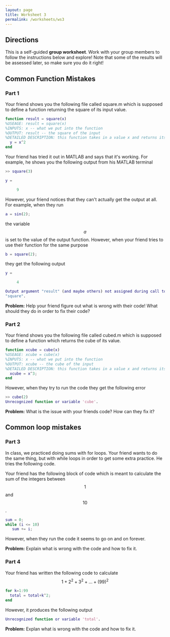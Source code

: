 ```yaml
---
layout: page
title: Worksheet 3
permalink: /worksheets/ws3
---
```


## Directions

This is a self-guided **group worksheet**.  Work with your group members to follow the instructions below and explore!  Note that some of the results will be assessed later, so make sure you do it right!

## Common Function Mistakes

### Part 1

Your friend shows you the following file called square.m which is supposed to define a function returning the square of its input value.

```Matlab
function result = square(x)
%USEAGE: result = square(x)
%INPUTS: x -- what we put into the function
%OUTPUT: result -- the square of the input
%DETAILED DESCRIPTION: this function takes in a value x and returns its value squared.
  y = x^2
end
```

Your friend has tried it out in MATLAB and says that it's working.  For example, he shows you the following output from his MATLAB terminal

```Matlab
>> square(3)

y =

     9
```

However, your friend notices that they can't actually get the output at all.  For example, when they run

```Matlab
a = sin(2);
```

the variable $$a$$ is set to the value of the output function.  However, when your friend tries to use their function for the same purpose

```Matlab
b = square(2);
```

they get the following output

```Matlab
y =

     4

Output argument "result" (and maybe others) not assigned during call to
"square".
```

**Problem:** Help your friend figure out what is wrong with their code!  What should they do in order to fix their code?

### Part 2

Your friend shows you the following file called cubed.m which is supposed to define a function which returns the cube of its value.

```Matlab
function xcube = cube(x)
%USEAGE: xcube = cube(x)
%INPUTS: x -- what we put into the function
%OUTPUT: xcube -- the cube of the input
%DETAILED DESCRIPTION: this function takes in a value x and returns its value squared.
  xcube = x^3;
end
```

However, when they try to run the code they get the following error
```Matlab
>> cube(2)
Unrecognized function or variable 'cube'.
```

**Problem:** What is the issue with your friends code?  How can they fix it?

## Common loop mistakes

### Part 3

In class, we practiced doing sums with for loops.  Your friend wants to do the same thing, but with while loops in order to get some extra practice.  He tries the following code.

Your friend has the following block of code which is meant to calculate the sum of the integers between $$1$$ and $$10$$.

```Matlab
sum = 0;
while (i <= 10)
   sum += i;
```
However, when they run the code it seems to go on and on forever.

**Problem:** Explain what is wrong with the code and how to fix it.

### Part 4

Your friend has written the following code to calculate $$1+2^2+3^2+\dots+(99)^2$$

```Matlab
for k=1:99
  total = total+k^2;
end
```

However, it produces the following output

```Matlab
Unrecognized function or variable 'total'.
```

**Problem:** Explan what is wrong with the code and how to fix it.



